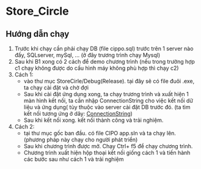 # Store_Circle

## Hướng dẫn chạy

1. Trước khi chạy cần phải chạy DB (file cippo.sql)  trước trên 1 server nào đấy, SQLserver, mySql, ... (ở đây trương trình chạy Mysql)
2. Sau khi B1 xong có 2 cách để demo chương trình (nếu trong trường hợp c1 chạy không được do cấu hình máy không phù hợp thì chạy c2)
3. Cách 1:
    - vào thư mục  StoreCirle/Debug(Release). tại đây sẽ có file đuôi .exe, ta chạy cài đặt và chờ đợi 
    - Sau khi cài đặt ứng dụng xong, ta chạy trương trình và xuất hiện 1 màn hình kết nối, ta cần nhập ConnectionString cho việc kết nối dữ liệu và ứng dụng( tùy thuộc vào server       cài đặt DB trước đó. (ta tìm kết nối tương ứng ở dây: [ConnectionString](https://www.connectionstrings.com))
    - Sau khi kết nối xong. kết nối thành công và trải nghiệm.
4. Cách 2:
    - tại thư mục gốc ban đầu. có file CIPO app.sln và ta chạy lên. (phương pháp này chạy cho người phát triển)
    - Sau khi chương trình được mở. Chạy Ctrl+ f5 để chạy chương trình.
    - Chương trình xuất hiện hộp thoại kết nối giống cách 1 và tiến hành các bước sau như cách 1 và trải nghiệm
